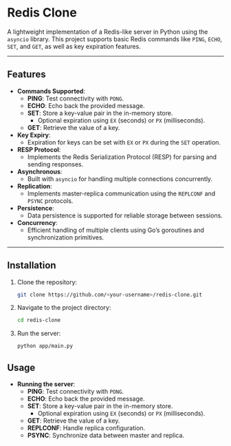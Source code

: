 # Redis Clone

A lightweight implementation of a Redis-like server in Python using the `asyncio` library. This project supports basic Redis commands like `PING`, `ECHO`, `SET`, and `GET`, as well as key expiration features.

---

## Features

- **Commands Supported**:
  - **PING**: Test connectivity with `PONG`.
  - **ECHO**: Echo back the provided message.
  - **SET**: Store a key-value pair in the in-memory store.
    - Optional expiration using `EX` (seconds) or `PX` (milliseconds).
  - **GET**: Retrieve the value of a key.
- **Key Expiry**:
  - Expiration for keys can be set with `EX` or `PX` during the `SET` operation.
- **RESP Protocol**:
  - Implements the Redis Serialization Protocol (RESP) for parsing and sending responses.
- **Asynchronous**:
  - Built with `asyncio` for handling multiple connections concurrently.
- **Replication**:
  - Implements master-replica communication using the `REPLCONF` and `PSYNC` protocols.
- **Persistence**:
  - Data persistence is supported for reliable storage between sessions.
- **Concurrency**:
  - Efficient handling of multiple clients using Go’s goroutines and synchronization primitives.

---

## Installation

1. Clone the repository:
   ```bash
   git clone https://github.com/<your-username>/redis-clone.git
2. Navigate to the project directory:
   ```bash
   cd redis-clone
3. Run the server:
   ```bash
   python app/main.py

## Usage

- **Running the server**:
  - **PING**: Test connectivity with `PONG`.
  - **ECHO**: Echo back the provided message.
  - **SET**: Store a key-value pair in the in-memory store.
    - Optional expiration using `EX` (seconds) or `PX` (milliseconds).
  - **GET**: Retrieve the value of a key.
  - **REPLCONF**: Handle replica configuration.
  - **PSYNC**: Synchronize data between master and replica.
